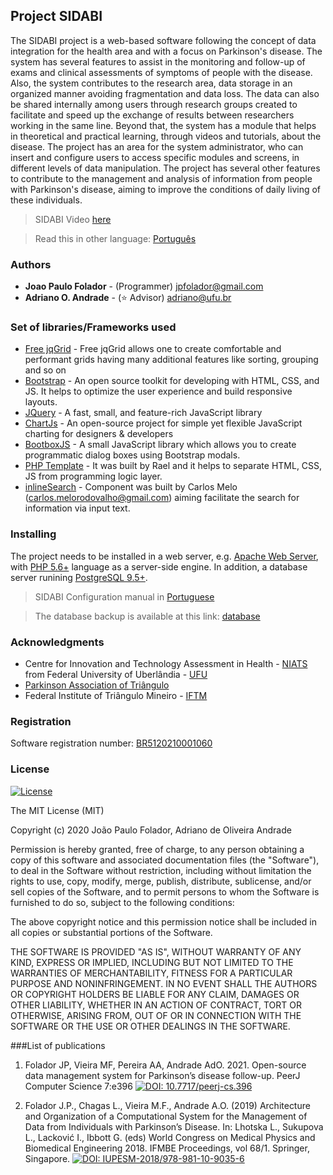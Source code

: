 ## Project SIDABI 
The SIDABI project is a web-based software following the concept of data integration for the health area and with a focus on Parkinson's disease. The system has several features to assist in the monitoring and follow-up of exams and clinical assessments of symptoms of people with the disease. Also, the system contributes to the research area, data storage in an organized manner avoiding fragmentation and data loss. The data can also be shared internally among users through research groups created to facilitate and speed up the exchange of results between researchers working in the same line. Beyond that, the system has a module that helps in theoretical and practical learning, through videos and tutorials, about the disease. The project has an area for the system administrator, who can insert and configure users to access specific modules and screens, in different levels of data manipulation. The project has several other features to contribute to the management and analysis of information from people with Parkinson's disease, aiming to improve the conditions of daily living of these individuals.

> SIDABI Video [here](https://github.com/jpfolador/sidabi/tree/master/docs/sidabi-video-illustration.mp4)

> Read this in other language: [Português](https://github.com/jpfolador/sidabi/blob/master/README-pt-br.md)

### Authors
* **Joao Paulo Folador** - (Programmer) jpfolador@gmail.com
* **Adriano O. Andrade** - (:star: Advisor) adriano@ufu.br

### Set of libraries/Frameworks used
* [Free jqGrid](https://github.com/free-jqgrid/jqGrid) - Free jqGrid allows one to create comfortable and performant grids having many additional features like sorting, grouping and so on
* [Bootstrap](https://getbootstrap.com/) - An open source toolkit for developing with HTML, CSS, and JS. It helps to optimize the user experience and build responsive layouts.
* [JQuery](https://jquery.com/) - A fast, small, and feature-rich JavaScript library
* [ChartJs](https://www.chartjs.org/) - An open-source project for simple yet flexible JavaScript charting for designers & developers
* [BootboxJS](http://bootboxjs.com/) - A small JavaScript library which allows you to create programmatic dialog boxes using Bootstrap modals.
* [PHP Template](https://github.com/raelgc/template) - It was built by Rael and it helps to separate HTML, CSS, JS from programming logic layer.
* [inlineSearch]() - Component was built by Carlos Melo (carlos.melorodovalho@gmail.com) aiming facilitate the search for information via input text.

### Installing
The project needs to be installed in a web server, e.g. [Apache Web Server](https://httpd.apache.org/), with [PHP 5.6+](https://www.php.net/) language as a server-side engine.
In addition, a database server runining [PostgreSQL 9.5+](https://www.postgresql.org/download/).
> SIDABI Configuration manual in [Portuguese](https://github.com/jpfolador/sidabi/tree/master/docs/tutorial-install-localhost.pdf)

> The database backup is available at this link: [database](https://github.com/jpfolador/sidabi/tree/master/docs/)

### Acknowledgments
* Centre for Innovation and Technology Assessment in Health - [NIATS](http://www.niats.feelt.ufu.br/en/node/58) from Federal University of Uberlândia - [UFU](http://www.ufu.br/) 
* [Parkinson Association of Triângulo](https://parkinsontriangulo.org.br/) 
* Federal Institute of Triângulo Mineiro - [IFTM](https://iftm.edu.br/en/)

### Registration
Software registration number: [BR5120210001060](http://busca.inpi.gov.br/pePI/servlet/ProgramaServletController?Action=detail&CodPedido=31183&SearchParameter=)

### License

[![License](http://img.shields.io/:license-mit-blue.svg?style=flat-square)](http://badges.mit-license.org)

The MIT License (MIT)

Copyright (c) 2020 João Paulo Folador, Adriano de Oliveira Andrade

Permission is hereby granted, free of charge, to any person obtaining a copy of
this software and associated documentation files (the "Software"), to deal in
the Software without restriction, including without limitation the rights to
use, copy, modify, merge, publish, distribute, sublicense, and/or sell copies of
the Software, and to permit persons to whom the Software is furnished to do so,
subject to the following conditions:

The above copyright notice and this permission notice shall be included in all
copies or substantial portions of the Software.

THE SOFTWARE IS PROVIDED "AS IS", WITHOUT WARRANTY OF ANY KIND, EXPRESS OR
IMPLIED, INCLUDING BUT NOT LIMITED TO THE WARRANTIES OF MERCHANTABILITY, FITNESS
FOR A PARTICULAR PURPOSE AND NONINFRINGEMENT. IN NO EVENT SHALL THE AUTHORS OR
COPYRIGHT HOLDERS BE LIABLE FOR ANY CLAIM, DAMAGES OR OTHER LIABILITY, WHETHER
IN AN ACTION OF CONTRACT, TORT OR OTHERWISE, ARISING FROM, OUT OF OR IN
CONNECTION WITH THE SOFTWARE OR THE USE OR OTHER DEALINGS IN THE SOFTWARE.

###List of publications
1. Folador JP, Vieira MF, Pereira AA, Andrade AdO. 2021. Open-source data management system for Parkinson’s disease follow-up. PeerJ Computer Science 7:e396
[![DOI: 10.7717/peerj-cs.396](https://img.shields.io/badge/DOI-10.7717%2Fpeerj--cs.396-blue)](https://doi.org/10.7717/peerj-cs.396)

2. Folador J.P., Chagas L., Vieira M.F., Andrade A.O. (2019) Architecture and Organization of a Computational System for the Management of Data from Individuals with 
Parkinson’s Disease. In: Lhotska L., Sukupova L., Lacković I., Ibbott G. (eds) World Congress on Medical Physics and Biomedical Engineering 2018. IFMBE Proceedings, vol 68/1. Springer, Singapore.
[![DOI: IUPESM-2018/978-981-10-9035-6](https://img.shields.io/badge/DOI-IUPESM--2018%2F978--981--10--9035--6-orange)](https://doi.org/10.1007/978-981-10-9035-6_54)


